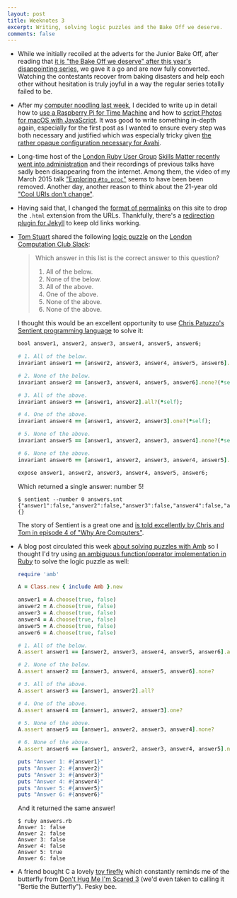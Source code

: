 ```yaml
---
layout: post
title: Weeknotes 3
excerpt: Writing, solving logic puzzles and the Bake Off we deserve.
comments: false
---
```

*   While we initially recoiled at the adverts for the Junior Bake Off, after reading that [it is "the Bake Off we deserve" after this year's disappointing series](https://www.theguardian.com/tv-and-radio/2019/nov/11/junior-bake-off-the-kids-spinoff-thats-the-perfect-antidote-to-baking-brutality), we gave it a go and are now fully converted. Watching the contestants recover from baking disasters and help each other without hesitation is truly joyful in a way the regular series totally failed to be.

*   After my [computer noodling last week](/2019/11/10/weeknotes-2.html), I decided to write up in detail how to [use a Raspberry Pi for Time Machine](/2019/11/12/using-a-raspberry-pi-for-time-machine/) and how to [script Photos for macOS with JavaScript](/2019/11/13/scripting-photos-for-macos-with-javascript/). It was good to write something in-depth again, especially for the first post as I wanted to ensure every step was both necessary and justified which was especially tricky given [the rather opaque configuration necessary for Avahi](/2019/11/12/using-a-raspberry-pi-for-time-machine/#configuring-avahi).

*   Long-time host of the [London Ruby User Group](http://lrug.org) [Skills Matter recently went into administration](https://www.linkedin.com/pulse/skills-matter-appointed-administrators-wendy-devolder/) and their recordings of previous talks have sadly been disappearing from the internet. Among them, the video of my March 2015 talk ["Exploring `#to_proc`"](/2014/11/26/data-structures-as-functions.html) seems to have been been removed. Another day, another reason to think about the 21-year old ["Cool URIs don't change"](https://www.w3.org/Provider/Style/URI).

*   Having said that, I changed the [format of permalinks](https://jekyllrb.com/docs/permalinks/#built-in-formats) on this site to drop the `.html` extension from the URLs. Thankfully, there's a [redirection plugin for Jekyll](https://github.com/jekyll/jekyll-redirect-from) to keep old links working.

*   [Tom Stuart](https://codon.com) shared the following [logic puzzle](https://math.stackexchange.com/questions/2217248/which-answer-in-this-list-is-the-correct-answer-to-this-question) on the [London Computation Club Slack](https://computationclub-slack.herokuapp.com/):

    > Which answer in this list is the correct answer to this question?
    >
    > 1. All of the below.
    > 2. None of the below.
    > 3. All of the above.
    > 4. One of the above.
    > 5. None of the above.
    > 6. None of the above.

    I thought this would be an excellent opportunity to use [Chris Patuzzo's Sentient programming language](https://sentient-lang.org) to solve it:

    ```ruby
    bool answer1, answer2, answer3, answer4, answer5, answer6;

    # 1. All of the below.
    invariant answer1 == [answer2, answer3, answer4, answer5, answer6].all?(*self);

    # 2. None of the below.
    invariant answer2 == [answer3, answer4, answer5, answer6].none?(*self);

    # 3. All of the above.
    invariant answer3 == [answer1, answer2].all?(*self);

    # 4. One of the above.
    invariant answer4 == [answer1, answer2, answer3].one?(*self);

    # 5. None of the above.
    invariant answer5 == [answer1, answer2, answer3, answer4].none?(*self);

    # 6. None of the above.
    invariant answer6 == [answer1, answer2, answer3, answer4, answer5].none?(*self);

    expose answer1, answer2, answer3, answer4, answer5, answer6;
    ```

    Which returned a single answer: number 5!

    ```console
    $ sentient --number 0 answers.snt
    {"answer1":false,"answer2":false,"answer3":false,"answer4":false,"answer5":true,"answer6":false}
    {}
    ```

    The story of Sentient is a great one and [is told excellently by Chris and Tom in episode 4 of "Why Are Computers"](https://whyarecomputers.com/4).

*   A blog post circulated this week [about solving puzzles with Amb](https://thesmartnik.com/solving-pazzles-wth-amb.html) so I thought I'd try using [an ambiguous function/operator implementation in Ruby](https://github.com/chikamichi/amb) to solve the logic puzzle as well:

    ```ruby
    require 'amb'

    A = Class.new { include Amb }.new

    answer1 = A.choose(true, false)
    answer2 = A.choose(true, false)
    answer3 = A.choose(true, false)
    answer4 = A.choose(true, false)
    answer5 = A.choose(true, false)
    answer6 = A.choose(true, false)

    # 1. All of the below.
    A.assert answer1 == [answer2, answer3, answer4, answer5, answer6].all?

    # 2. None of the below.
    A.assert answer2 == [answer3, answer4, answer5, answer6].none?

    # 3. All of the above.
    A.assert answer3 == [answer1, answer2].all?

    # 4. One of the above.
    A.assert answer4 == [answer1, answer2, answer3].one?

    # 5. None of the above.
    A.assert answer5 == [answer1, answer2, answer3, answer4].none?

    # 6. None of the above.
    A.assert answer6 == [answer1, answer2, answer3, answer4, answer5].none?

    puts "Answer 1: #{answer1}"
    puts "Answer 2: #{answer2}"
    puts "Answer 3: #{answer3}"
    puts "Answer 4: #{answer4}"
    puts "Answer 5: #{answer5}"
    puts "Answer 6: #{answer6}"
    ```

    And it returned the same answer!

    ```console
    $ ruby answers.rb
    Answer 1: false
    Answer 2: false
    Answer 3: false
    Answer 4: false
    Answer 5: true
    Answer 6: false
    ```

*   A friend bought C a lovely [toy firefly](https://uk.tomy.com/products/lamaze-freddie-firefly) which constantly reminds me of the butterfly from [Don't Hug Me I'm Scared 3](https://youtu.be/sXOdn6vLCuU) (we'd even taken to calling it "Bertie the Butterfly"). Pesky bee.
